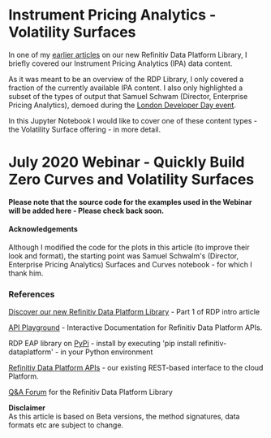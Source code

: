 # Instrument Pricing Analytics - Volatility Surfaces

In one of my <a href="https://developers.refinitiv.com/article/discover-our-refinitiv-data-platform-library-part-2" target="_blank">earlier articles</a> on our new Refinitiv Data Platform Library, I briefly covered our Instrument Pricing Analytics (IPA) data content.

As it was meant to be an overview of the RDP Library, I only covered a fraction of the currently available IPA content. I also only highlighted a subset of the types of output that Samuel Schwam  (Director, Enterprise Pricing Analytics), demoed during the <a href="https://developers.refinitiv.com/pages/london-developer-day-agenda" target="_blank">London Developer Day event</a>. 

In this Jupyter Notebook I would like to cover one of these content types - the Volatility Surface offering - in more detail.

# July 2020 Webinar - Quickly Build Zero Curves and Volatility Surfaces
**Please note that the source code for the examples used in the Webinar will be added here - Please check back soon.**

  
    
      
 
#### Acknowledgements
Although I modified the code for the plots in this article (to improve their look and format), the starting point was Samuel Schwalm's (Director, Enterprise Pricing Analytics) Surfaces and Curves notebook - for which I thank him.


### References
<a href="https://developers.refinitiv.com/article/discover-our-refinitiv-data-platform-library-part-1" target="_blank">Discover our new Refinitiv Data Platform Library</a> - Part 1 of RDP intro article

<a href="http://api.refinitiv.com/" target="_blank">API Playground</a> - Interactive Documentation for Refinitiv Data Platform APIs.

RDP EAP library on <a href="http://pypi.org/project/refinitiv-dataplatform/" target="_blank">PyPi</a> - install by executing 'pip install refinitiv-dataplatform' - in your Python environment

<a href="https://developers.refinitiv.com/refinitiv-data-platform/refinitiv-data-platform-apis" target="_blank"> Refinitiv Data Platform APIs</a> - our existing REST-based interface to the cloud Platform.

<a href="https://community.developers.refinitiv.com/spaces/321/index.html" target="_blank">Q&A Forum</a> for the Refinitiv Data Platform Library 

**Disclaimer**  
As this article is based on Beta versions, the method signatures, data formats etc are subject to change.
